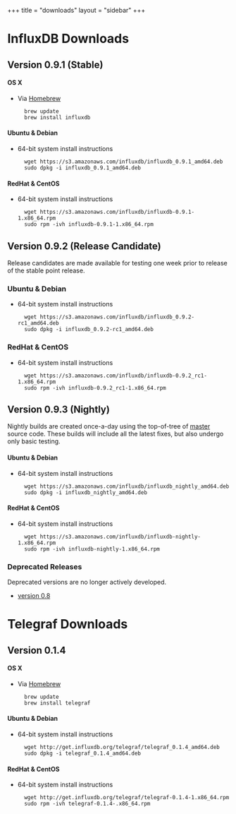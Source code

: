 +++
title = "downloads"
layout = "sidebar"
+++
# InfluxDB Downloads

## Version 0.9.1 (Stable)

#### OS X

- Via [Homebrew](http://brew.sh/)

		brew update
		brew install influxdb

#### Ubuntu & Debian

- 64-bit system install instructions

		wget https://s3.amazonaws.com/influxdb/influxdb_0.9.1_amd64.deb
		sudo dpkg -i influxdb_0.9.1_amd64.deb

#### RedHat & CentOS

- 64-bit system install instructions

		wget https://s3.amazonaws.com/influxdb/influxdb-0.9.1-1.x86_64.rpm
		sudo rpm -ivh influxdb-0.9.1-1.x86_64.rpm


## Version 0.9.2 (Release Candidate)
Release candidates are made available for testing one week prior to release of the stable point release.

### Ubuntu & Debian

- 64-bit system install instructions

        wget https://s3.amazonaws.com/influxdb/influxdb_0.9.2-rc1_amd64.deb
        sudo dpkg -i influxdb_0.9.2-rc1_amd64.deb

### RedHat & CentOS

- 64-bit system install instructions

        wget https://s3.amazonaws.com/influxdb/influxdb-0.9.2_rc1-1.x86_64.rpm
        sudo rpm -ivh influxdb-0.9.2_rc1-1.x86_64.rpm


## Version 0.9.3 (Nightly)
Nightly builds are created once-a-day using the top-of-tree of [master](https://github.com/influxdb/influxdb/tree/master) source code. These builds will include all the latest fixes, but also undergo only basic testing.

#### Ubuntu & Debian

- 64-bit system install instructions

        wget https://s3.amazonaws.com/influxdb/influxdb_nightly_amd64.deb
        sudo dpkg -i influxdb_nightly_amd64.deb

#### RedHat & CentOS

- 64-bit system install instructions

        wget https://s3.amazonaws.com/influxdb/influxdb-nightly-1.x86_64.rpm
        sudo rpm -ivh influxdb-nightly-1.x86_64.rpm


### Deprecated Releases

Deprecated versions are no longer actively developed.

- [version 0.8](/docs/v0.8/introduction/installation.html)


# Telegraf Downloads

## Version 0.1.4

#### OS X

- Via [Homebrew](http://brew.sh/)

		brew update
		brew install telegraf

#### Ubuntu & Debian

- 64-bit system install instructions

		wget http://get.influxdb.org/telegraf/telegraf_0.1.4_amd64.deb
		sudo dpkg -i telegraf_0.1.4_amd64.deb

#### RedHat & CentOS

- 64-bit system install instructions

		wget http://get.influxdb.org/telegraf/telegraf-0.1.4-1.x86_64.rpm
		sudo rpm -ivh telegraf-0.1.4-.x86_64.rpm

